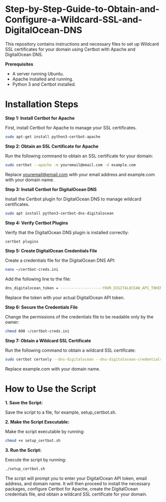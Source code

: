 # Step-by-Step-Guide-to-Obtain-and-Configure-a-Wildcard-SSL-and-DigitalOcean-DNS
 This repository contains instructions and necessary files to set up Wildcard SSL certificates for your domain using Certbot with Apache and DigitalOcean DNS.

**Prerequisites**

* A server running Ubuntu.
* Apache installed and running.
* Python 3 and Certbot installed.

# Installation Steps

**Step 1: Install Certbot for Apache**

First, install Certbot for Apache to manage your SSL certificates.

```sh
sudo apt-get install python3-certbot-apache
```

**Step 2: Obtain an SSL Certificate for Apache**

Run the following command to obtain an SSL certificate for your domain:

```sh
sudo certbot --apache -m youremail@email.com -d example.com
```
Replace youremail@email.com with your email address and example.com with your domain name.

**Step 3: Install Certbot for DigitalOcean DNS**

Install the Certbot plugin for DigitalOcean DNS to manage wildcard certificates.

```sh
sudo apt install python3-certbot-dns-digitalocean
```

**Step 4: Verify Certbot Plugins**

Verify that the DigitalOcean DNS plugin is installed correctly:

```sh
certbot plugins
```

**Step 5: Create DigitalOcean Credentials File**

Create a credentials file for the DigitalOcean DNS API:

```sh
nano ~/certbot-creds.ini
```

Add the following line to the file:

```sh
dns_digitalocean_token = -------------------YOUR_DIGITALOCEAN_API_TOKEN----------------------------------
```

Replace the token with your actual DigitalOcean API token.

**Step 6: Secure the Credentials File**

Change the permissions of the credentials file to be readable only by the owner:

```sh
chmod 600 ~/certbot-creds.ini
```

**Step 7: Obtain a Wildcard SSL Certificate**

Run the following command to obtain a wildcard SSL certificate:

```sh
sudo certbot certonly --dns-digitalocean --dns-digitalocean-credentials ~/certbot-creds.ini -d '*.example.com'
```

Replace example.com with your domain name.


# How to Use the Script

**1. Save the Script:**
   
   Save the script to a file, for example, setup_certbot.sh.

**2. Make the Script Executable:**

Make the script executable by running:

```sh
chmod +x setup_certbot.sh
```

**3. Run the Script:**

Execute the script by running:

```sh
./setup_certbot.sh
```

The script will prompt you to enter your DigitalOcean API token, email address, and domain name. It will then proceed to install the necessary packages, configure Certbot for Apache, create the DigitalOcean credentials file, and obtain a wildcard SSL certificate for your domain.

